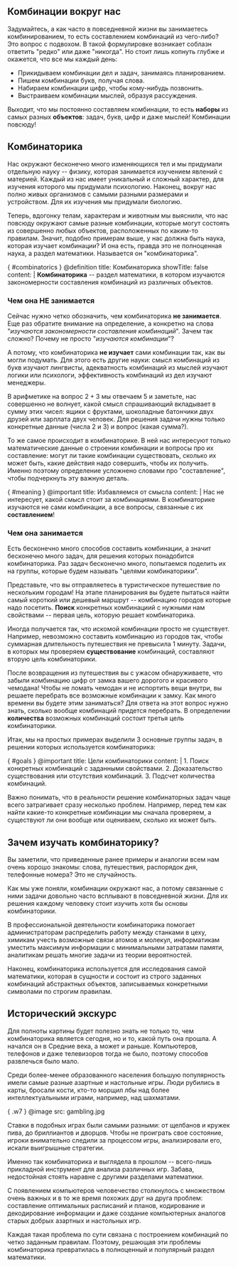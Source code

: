 ## Комбинации вокруг нас

Задумайтесь, а как часто в повседневной жизни вы занимаетесь комбинированием, то есть составлением комбинаций из чего-либо?
Это вопрос с подвохом.
В такой формулировке возникает соблазн ответить "редко" или даже "никогда".
Но стоит лишь копнуть глубже и окажется, что все мы каждый день:

* Прикидываем комбинации дел и задач, занимаясь планированием.
* Пишем комбинации букв, получая слова.
* Набираем комбинации цифр, чтобы кому-нибудь позвонить.
* Выстраиваем комбинации мыслей, образуя рассуждения.

Выходит, что мы постоянно составляем комбинации, то есть **наборы** из самых разных **объектов**: задач, букв, цифр и даже мыслей!
Комбинации повсюду!

## Комбинаторика

Нас окружают бесконечно много изменяющихся тел и мы придумали отдельную науку -- физику, которая занимается изучением явлений с материей.
Каждый из нас имеет уникальный и сложный характер, для изучения которого мы придумали психологию.
Наконец, вокруг нас полно живых организмов с самыми разными размерами и устройством.
Для их изучения мы придумали биологию.

Теперь, вдогонку телам, характерам и животным мы выяснили, что нас повсюду окружают самые разные комбинации, которые могут состоять из совершенно любых объектов, расположенных по каким-то правилам.
Значит, подобно примерам выше, у нас должна быть наука, которая изучает комбинации?
И она есть, правда это не полноценная наука, а раздел математики.
Называется он "комбинаторика".

{ #combinatorics }
@definition
    title: Комбинаторика
    showTitle: false
    content: |
        **Комбинаторика** -- раздел математики, в котором изучаются закономерности составления комбинаций из различных объектов.

### Чем она НЕ занимается

Сейчас нужно четко обозначить, чем комбинаторика **не занимается**.
Еще раз обратите внимание на определение, а конкретно на слова "*изучаются закономерности составления комбинаций*".
Зачем так сложно?
Почему не просто "*изучаются комбинации*"?

А потому, что комбинаторика **не изучает** сами комбинации так, как вы могли подумать.
Для этого есть другие науки: смысл комбинаций из букв изучают лингвисты, адекватность комбинаций из мыслей изучают логики или психологи, эффективность комбинаций из дел изучают менеджеры.

В арифметике на вопрос $2 + 3$ мы отвечаем $5$ и заметьте, нас совершенно не волнует, какой смысл спрашивающий вкладывает в сумму этих чисел: ящики с фруктами, шоколадные батончики двух друзей или зарплата двух человек.
Для решения задачи нужны только конкретные данные (числа $2$ и $3$) и вопрос (какая сумма?).

То же самое происходит в комбинаторике.
В ней нас интересуют только математические данные о строении комбинации и вопросы про их составление: могут ли такие комбинации существовать, сколько их может быть, какие действия надо совершить, чтобы их получить.
Именно поэтому определение усложнено словами про "составление", чтобы подчеркнуть эту важную деталь.

{ #meaning }
@important
    title: Избавляемся от смысла
    content: |
        Нас не интересует, какой смысл стоит за комбинациями.
        В комбинаторике изучаются не сами комбинации, а все вопросы, связанные с их **составлением**!
        
### Чем она занимается

Есть бесконечно много способов составить комбинации, а значит бесконечно много задач, для решения которых понадобится комбинаторика.
Раз задач бесконечно много, попытаемся поделить их на группы, которые будем называть "целями комбинаторики".

Представьте, что вы отправляетесь в туристическое путешествие по нескольким городам!
На этапе планирования вы будете пытаться найти самый короткий или дешевый маршрут -- комбинацию городов которые надо посетить.
**Поиск** конкретных комбинациий с нужными нам свойствами -- первая цель, которую решает комбинаторика.

Иногда получается так, что искомой комбинации просто не существует.
Например, невозможно составить комбинацию из городов так, чтобы суммарная длительность путешествия не превысила 1 минуту.
Задачи, в которых мы проверяем **существование** комбинаций, составляют вторую цель комбинаторики.

После возвращения из путешествия вы с ужасом обнаруживаете, что забыли комбинацию цифр от замка вашего дорогого и красивого чемодана!
Чтобы не ломать чемодан и не испортить вещи внутри, вы решаете перебрать все возможные комбинации к замку.
Как много времени вы будете этим заниматься?
Для ответа на этот вопрос нужно знать, сколько вообще комбинаций придется перебрать.
В определении **количества** возможных комбинаций состоит третья цель комбинаторики.

Итак, мы на простых примерах выделили 3 основные группы задач, в решении которых используется комбинаторика:

{ #goals }
@important
    title: Цели комбинаторики
    content: |
        1. Поиск конкретных комбинаций с заданными свойствами.
        2. Доказательство существования или отсутствия комбинаций.
        3. Подсчет количества комбинаций.

Важно понимать, что в реальности решение комбинаторных задач чаще всего затрагивает сразу несколько проблем.
Например, перед тем как найти какие-то конкретные комбинации мы сначала проверяем, а существуют ли они вообще или оцениваем, сколько их может быть.

## Зачем изучать комбинаторику?

Вы заметили, что приведенные ранее примеры и аналогии всем нам очень хорошо знакомы: слова, путешествия, распорядок дня, телефонные номера? Это не случайность.

Как мы уже поняли, комбинации окружают нас, а потому связанные с ними задачи довольно часто всплывают в повседневной жизни.
Для их решения каждому человеку стоит изучить хотя бы основы комбинаторики.

В профессиональной деятельности комбинаторика помогает администраторам распределить работу между станками в цеху, химикам учесть возможные связи атомов и молекул, информатикам уместить максимум информации с минимальными затратами памяти, аналитикам решать многие задачи из теории вероятностей.

Наконец, комбинаторика используется для исследования самой математики, которая в сущности и состоит из строго заданных комбинаций абстрактных объектов, записываемых конкретными символами по строгим правилам.

## Исторический экскурс

Для полноты картины будет полезно знать не только то, чем комбинаторика является сегодня, но и то, какой путь она прошла.
А начался он в Средние века, а может и раньше.
Компьютеров, телефонов и даже телевизоров тогда не было, поэтому способов развлечься было мало.

Среди более-менее образованного населения большую популярность имели самые разные азартные и настольные игры.
Люди рубились в карты, бросали кости, кто-то морщил лбы над более интеллектуальными играми, например, над шахматами.

{ .w7 }
@image
    src: gambling.jpg

Ставки в подобных играх были самыми разными: от щелбанов и кружек пива, до бриллиантов и дворцов.
Чтобы не проиграть свое состояние, игроки внимательно следили за процессом игры, анализировали его, искали выигрышные стратегии.

Именно так комбинаторика и выглядела в прошлом -- всего-лишь прикладной инструмент для анализа различных игр.
Забава, недостойная стоять наравне с другими разделами математики.

С появлением компьютеров человечество столкнулось с множеством очень важных и в то же время похожих друг на друга проблем: составление оптимальных расписаний и планов, кодирование и декодирование информации и даже создание компьютерных аналогов старых добрых азартных и настольных игр.

Каждая такая проблема по сути связана с построением комбинаций по четко заданным правилам.
Поэтому, решающая эти проблемы комбинаторика превратилась в полноценный и популярный раздел математики.